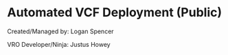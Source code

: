 # Automated VCF Deployment (Public)

Created/Managed by: Logan Spencer

VRO Developer/Ninja: Justus Howey
